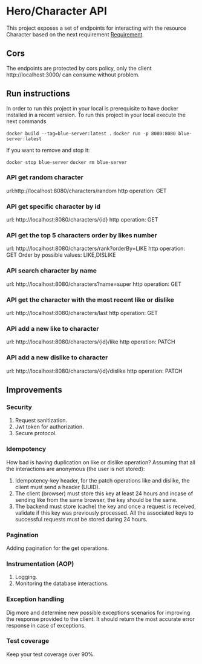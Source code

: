# Hero/Character API

This project exposes a set of endpoints for interacting with the resource Character based on the next requirement [Requirement](https://github.com/leo-from-BX/likeDislike).

## Cors

The endpoints are protected by cors policy, only the client http://localhost:3000/ can consume without problem.

## Run instructions

In order to run this project in your local is prerequisite to have docker installed in a recent version.
To run this project in your local execute the next commands

`docker build --tag=blue-server:latest .`
`docker run -p 8080:8080 blue-server:latest`

If you want to remove and stop it:

`docker stop blue-server`
`docker rm blue-server`

### API get random character

url:http://localhost:8080/characters/random
http operation: GET

### API get specific character by id

url: http://localhost:8080/characters/{id}
http operation: GET

### API get the top 5 characters order by likes number

url: http://localhost:8080/characters/rank?orderBy=LIKE
http operation: GET
Order by possible values: LIKE,DISLIKE

### API search character by name

url: http://localhost:8080/characters?name=super
http operation: GET

### API get the character with the most recent like or dislike

url: http://localhost:8080/characters/last
http operation: GET

### API add a new like to character

url: http://localhost:8080/characters/{id}/like
http operation: PATCH

### API add a new dislike to character

url: http://localhost:8080/characters/{id}/dislike
http operation: PATCH

## Improvements

### Security
1. Request sanitization.
2. Jwt token for authorization.
3. Secure protocol.

### Idempotency
How bad is having duplication on like or dislike operation?
Assuming that all the interactions are anonymous (the user is not stored):
1. Idempotency-key header, for the patch operations like and dislike, the client must send a header (UUID).
2. The client (browser) must store this key at least 24 hours and incase of sending like from the same browser, the key should be the same.
3. The backend must store (cache) the key and once a request is received, validate if this key was previously processed. All the associated keys to successful requests must be stored during 24 hours.

### Pagination
Adding pagination for the get operations.

### Instrumentation (AOP)
1. Logging.
2. Monitoring the database interactions.

### Exception handling
Dig more and determine new possible exceptions scenarios for improving the response provided to the client. It should return the most accurate error response in case of exceptions.

### Test coverage
Keep your test coverage over 90%.
